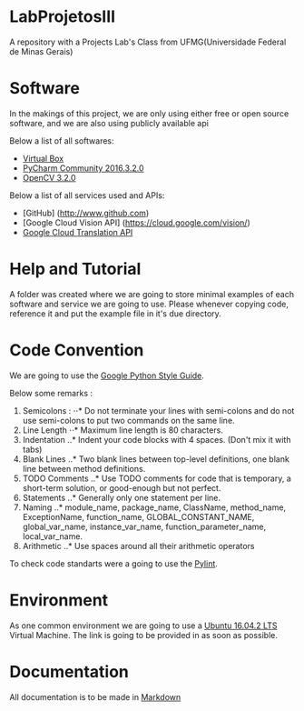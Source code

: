 # LabProjetosIII
A repository with a Projects Lab's Class from UFMG(Universidade Federal de Minas Gerais)

# Software
In the makings of this project, we are only using either free or open source software, and we are also using publicly available api

Below a list of all softwares:
- [Virtual Box](https://www.virtualbox.org/)
- [PyCharm Community 2016.3.2.0](https://www.jetbrains.com/pycharm/download/)
- [OpenCV 3.2.0](https://github.com/opencv/opencv)

Below a list of all services used and APIs:
- [GitHub] (http://www.github.com)
- [Google Cloud Vision API] (https://cloud.google.com/vision/)
- [Google Cloud Translation API](https://cloud.google.com/translate/)

# Help and Tutorial
A folder was created where we are going to store minimal examples of each software and service we are going to use.
Please whenever copying code, reference it and put the example file in it's due directory.

# Code Convention
We are going to use the [Google Python Style Guide](https://google.github.io/styleguide/pyguide.html).

Below some remarks :
1. Semicolons :
⋅⋅* Do not terminate your lines with semi-colons and do not use semi-colons to put two commands on the same line.
2. Line Length
⋅⋅* Maximum line length is 80 characters.
3. Indentation
..* Indent your code blocks with 4 spaces. (Don't mix it with tabs)
4. Blank Lines
..* Two blank lines between top-level definitions, one blank line between method definitions.
5. TODO Comments
..* Use TODO comments for code that is temporary, a short-term solution, or good-enough but not perfect.
6. Statements
..* Generally only one statement per line.
7. Naming
..* module_name, package_name, ClassName, method_name, ExceptionName, function_name, GLOBAL_CONSTANT_NAME, global_var_name, instance_var_name, function_parameter_name, local_var_name.
8. Arithmetic
..* Use spaces around all their arithmetic operators

To check code standarts were a going to use the [Pylint](https://www.pylint.org/).

# Environment
As one common environment we are going to use a [Ubuntu 16.04.2 LTS](https://www.ubuntu.com/download/desktop) Virtual Machine. The link is going to be provided in as soon as possible.

# Documentation
All documentation is to be made in [Markdown]()